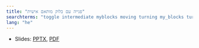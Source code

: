 ```yaml
---
title: "פנייה עם בלוק מותאם אישית"
searchterms: "toggle intermediate myblocks moving turning my_blocks turn_degrees turning_with rotation_sensor פנייה_עם_בלוק_מותאם_אישית"
lang: "he"
---
```

 <ul>
 <li class="ng-binding">Slides:
 <a href="translations/he/intermediate/TurnDegrees.pptx">PPTX</a>,
 <a href="translations/he/intermediate/TurnDegrees.pdf">PDF</a>
 </li>
 </ul>
